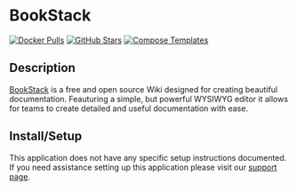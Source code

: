 # BookStack

[![Docker Pulls](https://img.shields.io/docker/pulls/linuxserver/bookstack?style=flat-square&color=607D8B&label=docker%20pulls&logo=docker)](https://hub.docker.com/r/linuxserver/bookstack)
[![GitHub Stars](https://img.shields.io/github/stars/linuxserver/docker-bookstack?style=flat-square&color=607D8B&label=github%20stars&logo=github)](https://github.com/linuxserver/docker-bookstack)
[![Compose Templates](https://img.shields.io/static/v1?style=flat-square&color=607D8B&label=compose&message=templates)](https://github.com/GhostWriters/DockSTARTer/tree/main/compose/.apps/bookstack)

## Description

[BookStack](https://www.bookstackapp.com) is a free and open source Wiki
designed for creating beautiful documentation. Feauturing a simple, but powerful
WYSIWYG editor it allows for teams to create detailed and useful documentation
with ease.

## Install/Setup

This application does not have any specific setup instructions documented. If
you need assistance setting up this application please visit our
[support page](https://dockstarter.com/basics/support/).
